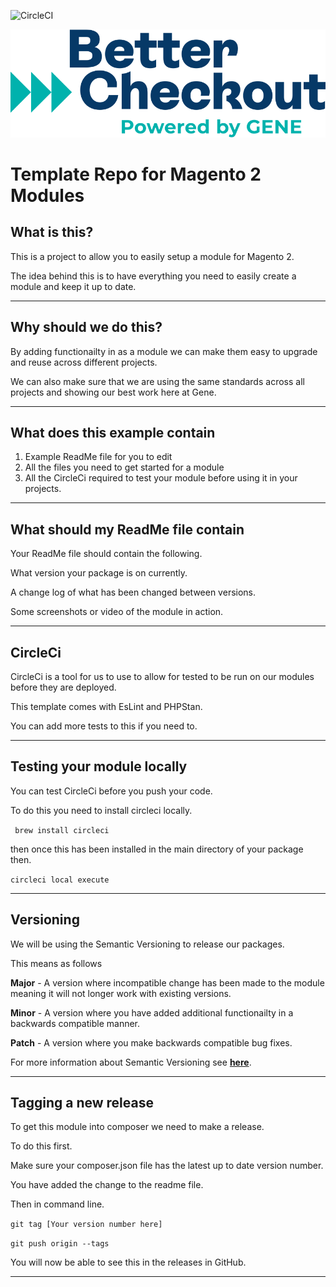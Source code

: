 ![CircleCI](https://dl.circleci.com/status-badge/img/gh/genecommerce/module-better-checkout/tree/main.svg?style=svg&circle-token=244e88ea8c8c2c317e9fbe475efabdce9b01281e)

![Better Checkout Powered by GENE](./assets/logo.svg)

# Template Repo for Magento 2 Modules

## What is this?

This is a project to allow you to easily setup a module for Magento 2.

The idea behind this is to have everything you need to easily create a module and keep it up to date.

---

## Why should we do this?

By adding functionailty in as a module we can make them easy to upgrade and reuse across different projects.

We can also make sure that we are using the same standards across all projects and showing our best work here at Gene.

---
## What does this example contain

1. Example ReadMe file for you to edit
2. All the files you need to get started for a module
3. All the CircleCi required to test your module before using it in your projects.

---
## What should my ReadMe file contain

Your ReadMe file should contain the following.

What version your package is on currently.

A change log of what has been changed between versions.

Some screenshots or video of the module in action.

---
## CircleCi

CircleCi is a tool for us to use to allow for tested to be run on our modules before they are deployed.

This template comes with EsLint and PHPStan.

You can add more tests to this if you need to.

---

## Testing your module locally

You can test CircleCi before you push your code.

To do this you need to install circleci locally.

``` brew install circleci```

then once this has been installed in the main directory of your package then.

```circleci local execute```

---

## Versioning

We will be using the Semantic Versioning to release our packages.

This means as follows

**Major** - A version where incompatible change has been made to the module meaning it will not longer work with existing versions.

**Minor** - A version where you have added additional functionailty in a backwards compatible manner.

**Patch** - A version where you make backwards compatible bug fixes.

For more information about Semantic Versioning see **[here](https://semver.org/)**.

---
## Tagging a new release

To get this module into composer we need to make a release.

To do this first.

Make sure your composer.json file has the latest up to date version number.

You have added the change to the readme file.

Then in command line.

```git tag [Your version number here]```

```git push origin --tags```

You will now be able to see this in the releases in GitHub.

---






